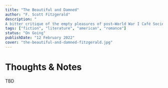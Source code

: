```yaml
---
title: "The Beautiful and Damned"
author: "F. Scott Fitzgerald"
description: "
A bitter critique of the empty pleasures of post–World War I Café Society, The Beautiful and Damned endures not only as a cautionary tale but as a social artifact of the decadent Roaring Twenties"
tags: ["fiction", "literature", "american", "romance"]
status: "On Going"
publishDate: "12 February 2022"
cover: "the-beautiful-and-damned-fitzgerald.jpg"
---
```


# Thoughts & Notes

TBD
